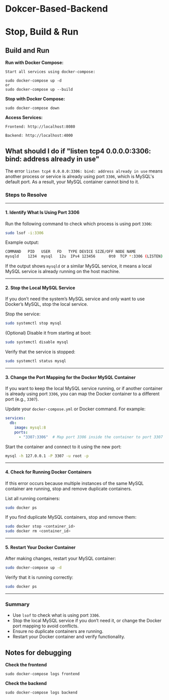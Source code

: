 # Dokcer-Based-Backend

# Stop, Build & Run

## Build and Run

<!-- **Build Docker Images:  (Actually No Need)** 

    Build the frontend and backend images:

    sudo docker build -t frontend ./frontend

    sudo docker build -t backend ./backend -->

**Run with Docker Compose:**

    Start all services using docker-compose:

    sudo docker-compose up -d
    or
    sudo docker-compose up --build

**Stop with Docker Compose:**

    sudo docker-compose down

**Access Services:**

    Frontend: http://localhost:8080

    Backend: http://localhost:4000


## **What should I do if "listen tcp4 0.0.0.0:3306: bind: address already in use"**

The error `listen tcp4 0.0.0.0:3306: bind: address already in use` means another process or service is already using port `3306`, which is MySQL's default port. As a result, your MySQL container cannot bind to it.

### **Steps to Resolve**

---

#### **1. Identify What Is Using Port 3306**
Run the following command to check which process is using port `3306`:
```bash
sudo lsof -i:3306
```

Example output:
```bash
COMMAND   PID   USER   FD   TYPE DEVICE SIZE/OFF NODE NAME
mysqld    1234  mysql   12u  IPv4 123456      0t0  TCP *:3306 (LISTEN)
```

If the output shows `mysqld` or a similar MySQL service, it means a local MySQL service is already running on the host machine.

---

#### **2. Stop the Local MySQL Service**
If you don’t need the system’s MySQL service and only want to use Docker’s MySQL, stop the local service.

Stop the service:
```bash
sudo systemctl stop mysql
```

(Optional) Disable it from starting at boot:
```bash
sudo systemctl disable mysql
```

Verify that the service is stopped:
```bash
sudo systemctl status mysql
```

---

#### **3. Change the Port Mapping for the Docker MySQL Container**
If you want to keep the local MySQL service running, or if another container is already using port `3306`, you can map the Docker container to a different port (e.g., `3307`).

Update your `docker-compose.yml` or Docker command. For example:
```yaml
services:
  db:
    image: mysql:8
    ports:
      - "3307:3306"  # Map port 3306 inside the container to port 3307 on the host
```

Start the container and connect to it using the new port:
```bash
mysql -h 127.0.0.1 -P 3307 -u root -p
```

---

#### **4. Check for Running Docker Containers**
If this error occurs because multiple instances of the same MySQL container are running, stop and remove duplicate containers.

List all running containers:
```bash
sudo docker ps
```

If you find duplicate MySQL containers, stop and remove them:
```bash
sudo docker stop <container_id>
sudo docker rm <container_id>
```

---

#### **5. Restart Your Docker Container**
After making changes, restart your MySQL container:
```bash
sudo docker-compose up -d
```

Verify that it is running correctly:
```bash
sudo docker ps
```

---

### **Summary**
- Use `lsof` to check what is using port `3306`.
- Stop the local MySQL service if you don’t need it, or change the Docker port mapping to avoid conflicts.
- Ensure no duplicate containers are running.
- Restart your Docker container and verify functionality.

## Notes for debugging
**Check the frontend**

    sudo docker-compose logs frontend

**Check the backend**

    sudo docker-compose logs backend
